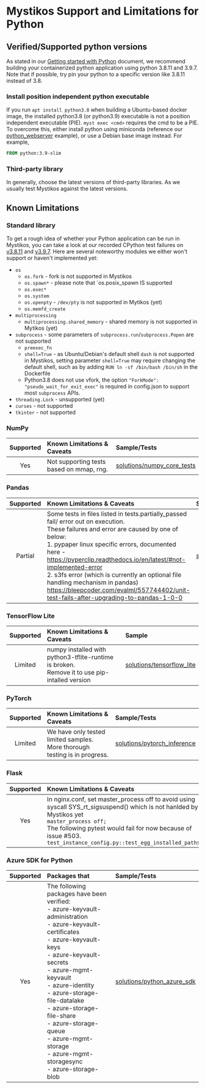 # Mystikos Support and Limitations for Python

## Verified/Supported python versions
As stated in our [Getting started with Python](user-getting-started-docker-python.md) document, we recommend building your containerized python application using python 3.8.11 and 3.9.7. Note that if possible, try pin your python to a specific version like 3.8.11 instead of 3.8.

### Install position independent python executable
If you run `apt install python3.8` when building a Ubuntu-based docker image, the installed python3.8 (or python3.9) executable is not a position independent executable (PIE). `myst exec <cmd>` requires the cmd to be a PIE. To overcome this, either install python using miniconda (reference our [python_webserver](../solutions/python_webserver/Dockerfile) example), or use a Debian base image instead. For example,
```Dockerfile
FROM python:3.9-slim
```

### Third-party library
In generally, choose the latest versions of third-party libraries. As we usually test Mystikos against the latest versions.

## Known Limitations
### Standard library
To get a rough idea of whether your Python application can be run in Mystikos, you can take a look at our recorded CPython test failures on [v3.8.11](../tests/cpython-tests/test_config_v3.8.11/tests.failed) and [v3.9.7](../tests/cpython-tests/test_config_v3.9.7/tests.failed). Here are several noteworthy modules we either won't support or haven't implemented yet:
- `os`
  - `os.fork` - fork is not supported in Mystikos
  - `os.spawn*` - please note that `os.posix_spawn IS supported
  - `os.exec*`
  - `os.system`
  - `os.openpty` - `/dev/pty` is not supported in Mytikos (yet)
  - `os.memfd_create`
- `multiprocessing`
  - `multiprocessing.shared_memory` - shared memory is not supported in Mytikos (yet)
- `subprocess` - some parameters of `subprocess.run`/`subprocess.Popen` are not supported
  - `preexec_fn`
  - `shell=True` - as Ubuntu/Debian's default shell `dash` is not supported in Mystikos, setting parameter `shell=True` may require changing the default shell, such as by adding `RUN ln -sf /bin/bash /bin/sh` in the Dockerfile
  - Python3.8 does not use vfork, the option `"ForkMode": "pseudo_wait_for_exit_exec"` is required in config.json to support most `subprocess` APIs.
 - `threading.Lock` - unsupported (yet)
- `curses` - not supported
- `tkinter` - not supported

### NumPy
| Supported | Known Limitations & Caveats | Sample/Tests |
| :---: | :--- | :--- |
| Yes | Not supporting tests based on mmap, rng. | [solutions/numpy_core_tests](https://github.com/deislabs/mystikos/tree/main/solutions/numpy_core_tests) |

### Pandas
| Supported | Known Limitations & Caveats | Sample |
| :---: | :--- | :--- |
| Partial | Some tests in files listed in tests.partially_passed fail/ error out on execution.<br>These failures and error are caused by one of below:<br>1. pypaper linux specific errors, documented<br>here - https://pyperclip.readthedocs.io/en/latest/#not-implemented-error<br>2. s3fs error (which is currently an optional file handling mechanism in pandas)<br>https://bleepcoder.com/evalml/557744402/unit-test-fails-after-upgrading-to-pandas-1-0-0 | [solutions/pandas_tests](https://github.com/deislabs/mystikos/tree/main/solutions/pandas_tests) |


### TensorFlow Lite
| Supported | Known Limitations & Caveats | Sample |
| :---: | :--- | :--- |
| Limited | numpy installed with python3-tflite-runtime is broken.<br>Remove it to use pip-intalled version | [solutions/tensorflow_lite](https://github.com/deislabs/mystikos/tree/main/solutions/tensorflow_lite) |

### PyTorch
| Supported | Known Limitations & Caveats | Sample/Tests |
| :---: | :--- | :--- |
| Limited | We have only tested limited samples.<br>More thorough testing is in progress. | [solutions/pytorch_inference](https://github.com/deislabs/mystikos/tree/main/solutions/pytorch_inference) |


### Flask
| Supported | Known Limitations & Caveats | Sample/Tests |
| :---: | :--- | :--- |
| Yes | In nginx.conf, set master_process off to avoid using syscall SYS_rt_sigsuspend() which is not hanlded by Mystikos yet<br>`master_process off;`<br>The following pytest would fail for now because of issue #503.<br>`test_instance_config.py::test_egg_installed_paths` | [solutions/python_flask_tests](https://github.com/deislabs/mystikos/tree/main/solutions/python_flask_tests) |

### Azure SDK for Python
| Supported | Packages that | Sample/Tests |
| :---: | :--- | :--- |
| Yes | The following packages have been verified:<br> - azure-keyvault-administration<br> - azure-keyvault-certificates<br> - azure-keyvault-keys<br> - azure-keyvault-secrets<br> - azure-mgmt-keyvault<br> - azure-identity<br> - azure-storage-file-datalake<br> - azure-storage-file-share<br> - azure-storage-queue<br> - azure-mgmt-storage<br> - azure-mgmt-storagesync<br> - azure-storage-blob | [solutions/python_azure_sdk](https://github.com/deislabs/mystikos/tree/main/solutions/python_azure_sdk) |
